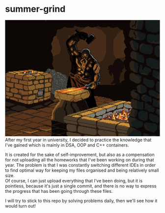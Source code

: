 # summer-grind

<img src="misc/blacksmith-dwarf.gif"/><br>
After my first year in university, I decided to practice the knowledge that I've gained which is mainly in DSA, OOP and C++ containers.

It is created for the sake of self-improvement, but also as a compensation for not uploading all the homeworks that I've been working on during that year.
The problem is that I was constantly switching different IDEs in order to find optimal way for keeping my files organised and being relatively small size.<br>
Of course, I can just upload everything that I've been doing, but it is pointless, because it's just a single commit, and there is no way to express the progress that has been going through these files.


I will try to stick to this repo by solving problems daily, then we'll see how it would turn out!

